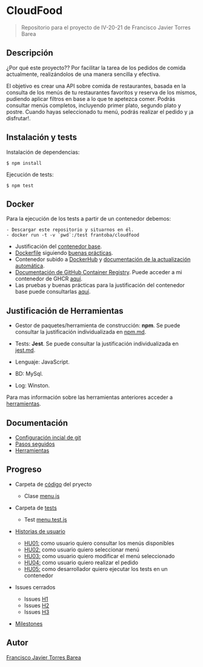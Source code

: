# CloudFood
> Repositorio para el proyecto de IV-20-21 de Francisco Javier Torres Barea

## Descripción

¿Por qué este proyecto?? Por facilitar la tarea de los pedidos de comida actualmente, realizándolos de una manera sencilla y efectiva.

El objetivo es crear una API sobre comida de restaurantes, basada en la consulta de los menús de tu restaurantes favoritos y reserva de los mismos, pudiendo aplicar filtros en base a lo que te apetezca comer. Podrás consultar menús completos, incluyendo primer plato, segundo plato y postre. Cuando hayas seleccionado tu menú, podrás realizar el pedido y ¡a disfrutar!.

## Instalación y tests
Instalación de dependencias:
~~~
$ npm install
~~~
Ejecución de tests:
~~~
$ npm test
~~~

## Docker

Para la ejecución de los tests a partir de un contenedor debemos:
~~~
- Descargar este repositorio y situarnos en él.
- docker run -t -v `pwd`:/test frantoba/cloudfood
~~~

- Justificación del [contenedor base](./docs/imagendocker.md).
- [Dockerfile](./Dockerfile) siguiendo [buenas prácticas](./docs/buenaspracticas.md).
- Contenedor subido a [DockerHub](https://hub.docker.com/r/frantoba/cloudfood) y [documentación de la actualización automática](./docs/actautomatica_docker.md).
- [Documentación de GitHub Container Registry](./docs/ghcr.md). Puede acceder a mi contenedor de GHCR [aquí](https://github.com/users/FranToBa/packages/container/package/cloudfood).
- Las pruebas y buenas prácticas para la justificación del contenedor base puede consultarlas [aquí](./docs/imagendocker.md).


## Justificación de Herramientas

- Gestor de paquetes/herramienta de construcción: **npm**. Se puede consultar la justificación individualizada en [npm.md](./docs/npm.md).
- Tests: **Jest**. Se puede consultar la justificación individualizada en [jest.md](./docs/jest.md).

- Lenguaje: JavaScript.
- BD: MySql.
- Log: Winston.

Para mas información sobre las herramientas anteriores acceder a [herramientas](./docs/herramientas.md).




## Documentación
- [Configuración incial de git](./docs/configuracion_inicial.md)
- [Pasos seguidos](./docs/pasos.md)
- [Herramientas](./docs/herramientas.md)


## Progreso
- Carpeta de [código](./src) del pryecto
	- Clase [menu.js](./src/menu.js)
- Carpeta de [tests](./tests)
	- Test [menu.test.js](./tests/menu.test.js)

- [Historias de usuario](https://github.com/FranToBa/CloudFood/issues)
	- [HU01:](https://github.com/FranToBa/CloudFood/issues/2) como usuario quiero consultar los menús disponibles
	- [HU02:](https://github.com/FranToBa/CloudFood/issues/3) como usuario quiero seleccionar menú
	- [HU03:](https://github.com/FranToBa/CloudFood/issues/4) como usuario quiero modificar el menú seleccionado
	- [HU04:](https://github.com/FranToBa/CloudFood/issues/12) como usuario quiero realizar el pedido 
	- [HU05:](https://github.com/FranToBa/CloudFood/issues/13) como desarrollador quiero ejecutar los tests en un contenedor

- Issues cerrados
	- Issues [H1](https://github.com/FranToBa/CloudFood/milestone/1?closed=1)
	- Issues [H2](https://github.com/FranToBa/CloudFood/milestone/2?closed=1)
	- Issues [H3](https://github.com/FranToBa/CloudFood/milestone/3?closed=1)

	 
- [Milestones](https://github.com/FranToBa/CloudFood/milestones)



## Autor
[Francisco Javier Torres Barea](https://github.com/FranToBa)


